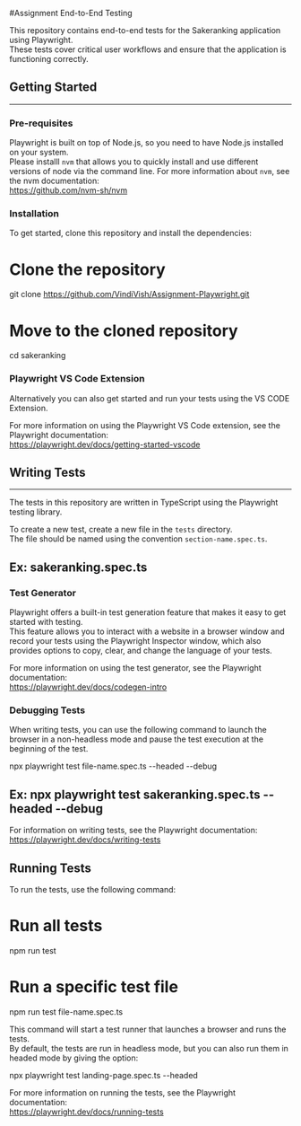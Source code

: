
#Assignment End-to-End Testing

This repository contains end-to-end tests for the Sakeranking application using Playwright.<br>
These tests cover critical user workflows and ensure that the application is functioning correctly.

## Getting Started
---

### Pre-requisites

Playwright is built on top of Node.js, so you need to have Node.js installed on your system.<br>
Please installl `nvm` that allows you to quickly install and use different versions of node via the command line.
For more information about `nvm`, see the nvm documentation:<br>
https://github.com/nvm-sh/nvm

### Installation

To get started, clone this repository and install the dependencies:

# Clone the repository
git clone https://github.com/VindiVish/Assignment-Playwright.git

# Move to the cloned repository
cd sakeranking 


### Playwright VS Code Extension

Alternatively you can also get started and run your tests using the VS CODE Extension.

For more information on using the Playwright VS Code extension, see the Playwright documentation:<br>
https://playwright.dev/docs/getting-started-vscode


## Writing Tests
---

The tests in this repository are written in TypeScript using the Playwright testing library.

To create a new test, create a new file in the `tests` directory. <br>
The file should be named using the convention `section-name.spec.ts`.
## Ex: sakeranking.spec.ts

### Test Generator

Playwright offers a built-in test generation feature that makes it easy to get started with testing.<br>
This feature allows you to interact with a website in a browser window and record your tests using the Playwright Inspector window, which also provides options to copy, clear, and change the language of your tests.

For more information on using the test generator, see the Playwright documentation:<br>
https://playwright.dev/docs/codegen-intro

### Debugging Tests

When writing tests, you can use the following command to launch the browser in a non-headless mode and pause the test execution at the beginning of the test.<br>


npx playwright test file-name.spec.ts --headed --debug
## Ex: npx playwright test sakeranking.spec.ts --headed --debug 



For information on writing tests, see the Playwright documentation:<br>
https://playwright.dev/docs/writing-tests

## Running Tests

To run the tests, use the following command:

# Run all tests
npm run test

# Run a specific test file
npm run test file-name.spec.ts


This command will start a test runner that launches a browser and runs the tests.<br>
By default, the tests are run in headless mode, but you can also run them in headed mode by giving the option:


npx playwright test landing-page.spec.ts --headed


For more information on running the tests, see the Playwright documentation:<br>
https://playwright.dev/docs/running-tests

